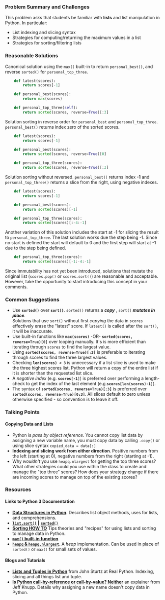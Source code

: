 ### Problem Summary and Challenges

This problem asks that students be familiar with **lists** and list manipulation in Python.  In particular:

-  List indexing and slicing syntax
-  Strategies for computing/returning the maximum values in a list
-  Strategies for sorting/filtering lists 

  
### Reasonable Solutions
Canonical solution using the `max()` built-in to return `personal_best()`, and reverse `sorted()` for `personal_top_three`.
```python
    def latest(scores):
        return scores[-1]

    def personal_best(scores):
        return max(scores)

    def personal_top_three(self):
        return sorted(scores, reverse=True)[:3]
```

Solution sorting in reverse order for `personal_best` and `personal_top_three`.  `personal_best()` returns index zero of the sorted scores.
```python
    def latest(scores):
        return scores[-1]

    def personal_best(scores):
        return sorted(scores, reverse=True)[0]

    def personal_top_three(scores):
        return sorted(scores, reverse=True)[:3]
```
Solution sorting without reversed. `personal_best()` returns index **-1** and `personal_top_three()` returns a slice from the right, using negative indexes.
```python
    def latest(scores):
        return scores[-1]

    def personal_best(scores):
        return sorted(scores)[-1]

    def personal_top_three(scores):
        return sorted(scores)[:-4:-1]
```
Another variation of this solution includes the start at -1 for slicing the result to `personal_top_three`. The last solution works due the step being -1. Since no start is defined the start will default to 0 and the first step will start at -1 due to the step being defined.
```python
    def personal_top_three(scores):
        return sorted(scores)[-1:-4:-1]
```

Since immutability has not yet been introduced, solutions that mutate the original list (`scores.pop()` or `scores.sort()`) are reasonable and acceptable. However, take the opportunity to start introducing this concept in your comments.

### Common Suggestions

- Use **`sorted()`** over **`sort()`**. `sorted()` returns a _**copy**_ , `sort()` _**mutates in place**_.  
  Solutions that use `sort()` without first _copying_ the data in `scores` effectively erase the "latest" score. If `latest()` is called after the `sort()`, it will be inaccurate.
-  Use built-in functions like **`max(scores)`** -OR- **`sorted(scores, reverse=True)[0]`**  over looping manually.   It's is more efficient than iterating through `scores` to find the largest value.
-  Using **`sorted(scores, reverse=True)[:3]`** is preferable to iterating through scores to find the three largest values.
- Checking  **`len(scores) < 3`**  is unnecessary if a list slice is used to make the three highest scores list.  Python will return a copy of the entire list if it is shorter than the requested list slice.
- A _negative index_ (e.g. **`scores[-1]`**) is preferred over performing a length-check  to get the index of the last element (e.g.**`scores[len(scores)-1]`**). 
- The syntax of **`sorted(scores, reverse=True)[:3]`** is preferred over **`sorted(scores, reverse=True)[0:3]`**. All slices default to zero unless otherwise specified - so convention is to leave it off.

  
### Talking Points

#### Copying Data and Lists
- Python is _pass by object reference_.  You cannot copy list data by assigning a new variable name, you must copy data by calling `.copy()` or using slice syntax `copied_data = data[:]`
- **Indexing and slicing work from either direction**.  Positive numbers from the left (starting at 0), negative numbers from the right (starting at -1).
- Why _wouldn't_ you use `heapq.nlargest` for getting the top three scores?  What other strategies could you use within the class to create and manage the "top three" scores?  How does your strategy change if there are incoming scores to manage on top of the existing scores?

  
### Resources

#### Links to Python 3 Documentation
-  [**Data Structures in Python**](https://docs.python.org/3/tutorial/datastructures.html).  Describes list object methods, uses for lists, and comprehensions.
- [**`list.sort()`**](https://docs.python.org/3/library/stdtypes.html#list.sort) **|** [**`sorted()`**](https://docs.python.org/3/library/functions.html#sorted)
-  [**Sorting HOW TO**](https://docs.python.org/3/howto/sorting.html)  Tips theories and "recipes" for using lists and sorting to manage data in Python.
-  [**`max()` built-in function**](https://docs.python.org/3/library/functions.html#max) 
- [**`heapq` & `heapq.nlargest`**](https://docs.python.org/3/library/heapq.html#heapq.nlargest).  A _heap_ implementation.  Can be used in place of `sorted()` or `max()` for small sets of values.

#### Blogs and Tutorials
-  [**Lists and Tuples in Python**](https://realpython.com/python-lists-tuples/#python-lists) from John Sturtz at Real Python.  Indexing, slicing and all things list and tuple.
- [**Is Python call-by-reference or call-by-value?  Neither**](https://jeffknupp.com/blog/2012/11/13/is-python-callbyvalue-or-callbyreference-neither/) an explainer from Jeff Knupp.  Details why assigning a new name doesn't copy data in Python.
